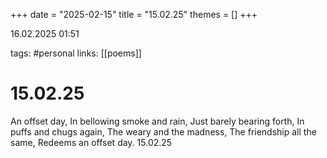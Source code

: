 +++
date = "2025-02-15"
title = "15.02.25"
themes = []
+++

16.02.2025 01:51

tags: #personal
links: [[poems]]

# 15.02.25

An offset day,
In bellowing smoke and rain,
Just barely bearing forth,
In puffs and chugs again,
The weary and the madness,
The friendship all the same,
Redeems an offset day.
15.02.25

